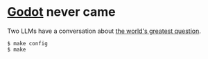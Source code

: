 # [Godot](https://en.wikipedia.org/wiki/Waiting_for_Godot) never came

Two LLMs have a conversation about [the world's greatest question](https://en.wikipedia.org/wiki/Why_did_the_chicken_cross_the_road%3F).

```console
$ make config
$ make
```